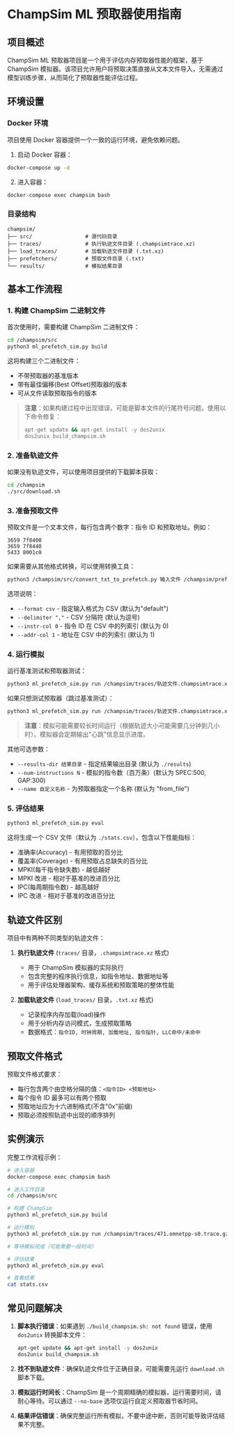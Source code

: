 # ChampSim ML 预取器使用指南

## 项目概述

ChampSim ML 预取器项目是一个用于评估内存预取器性能的框架，基于 ChampSim 模拟器。该项目允许用户将预取决策直接从文本文件导入，无需通过模型训练步骤，从而简化了预取器性能评估过程。

## 环境设置

### Docker 环境

项目使用 Docker 容器提供一个一致的运行环境，避免依赖问题。

1. 启动 Docker 容器：

```bash
docker-compose up -d
```

2. 进入容器：

```bash
docker-compose exec champsim bash
```

### 目录结构

```
champsim/
├── src/                 # 源代码目录
├── traces/              # 执行轨迹文件目录 (.champsimtrace.xz)
├── load_traces/         # 加载轨迹文件目录 (.txt.xz)
├── prefetchers/         # 预取文件目录 (.txt)
└── results/             # 模拟结果目录
```

## 基本工作流程

### 1. 构建 ChampSim 二进制文件

首次使用时，需要构建 ChampSim 二进制文件：

```bash
cd /champsim/src
python3 ml_prefetch_sim.py build
```

这将构建三个二进制文件：
- 不带预取器的基准版本
- 带有最佳偏移(Best Offset)预取器的版本
- 可从文件读取预取指令的版本

> **注意**：如果构建过程中出现错误，可能是脚本文件的行尾符号问题。使用以下命令修复：
> ```bash
> apt-get update && apt-get install -y dos2unix
> dos2unix build_champsim.sh
> ```

### 2. 准备轨迹文件

如果没有轨迹文件，可以使用项目提供的下载脚本获取：

```bash
cd /champsim
./src/download.sh
```

### 3. 准备预取文件

预取文件是一个文本文件，每行包含两个数字：指令 ID 和预取地址。例如：

```
3659 7f8400
3659 7f8440
5433 8001c0
```

如果需要从其他格式转换，可以使用转换工具：

```bash
python3 /champsim/src/convert_txt_to_prefetch.py 输入文件 /champsim/prefetchers/输出文件.txt [选项]
```

选项说明：
- `--format csv` - 指定输入格式为 CSV (默认为"default")
- `--delimiter ","` - CSV 分隔符 (默认为逗号)
- `--instr-col 0` - 指令 ID 在 CSV 中的列索引 (默认为 0)
- `--addr-col 1` - 地址在 CSV 中的列索引 (默认为 1)

### 4. 运行模拟

运行基准测试和预取器测试：

```bash
python3 ml_prefetch_sim.py run /champsim/traces/轨迹文件.champsimtrace.xz --prefetch /champsim/prefetchers/预取文件.txt
```

如果只想测试预取器（跳过基准测试）：

```bash
python3 ml_prefetch_sim.py run /champsim/traces/轨迹文件.champsimtrace.xz --prefetch /champsim/prefetchers/预取文件.txt --no-base
```

> **注意**：模拟可能需要较长时间运行（根据轨迹大小可能需要几分钟到几小时）。模拟器会定期输出"心跳"信息显示进度。

其他可选参数：
- `--results-dir 结果目录` - 指定结果输出目录 (默认为 `./results`)
- `--num-instructions N` - 模拟的指令数（百万条）(默认为 SPEC:500, GAP:300)
- `--name 自定义名称` - 为预取器指定一个名称 (默认为 "from_file")

### 5. 评估结果

```bash
python3 ml_prefetch_sim.py eval
```

这将生成一个 CSV 文件（默认为 `./stats.csv`），包含以下性能指标：
- 准确率(Accuracy) - 有用预取的百分比
- 覆盖率(Coverage) - 有用预取占总缺失的百分比
- MPKI(每千指令缺失数) - 越低越好
- MPKI 改进 - 相对于基准的改进百分比
- IPC(每周期指令数) - 越高越好
- IPC 改进 - 相对于基准的改进百分比

## 轨迹文件区别

项目中有两种不同类型的轨迹文件：

1. **执行轨迹文件** (`traces/` 目录，`.champsimtrace.xz` 格式)
   - 用于 ChampSim 模拟器的实际执行
   - 包含完整的程序执行信息，如指令地址、数据地址等
   - 用于评估处理器架构、缓存系统和预取策略的整体性能

2. **加载轨迹文件** (`load_traces/` 目录，`.txt.xz` 格式)
   - 记录程序内存加载(load)操作
   - 用于分析内存访问模式，生成预取策略
   - 数据格式：`指令ID, 时钟周期, 加载地址, 指令指针, LLC命中/未命中`

## 预取文件格式

预取文件格式要求：
- 每行包含两个由空格分隔的值：`<指令ID> <预取地址>`
- 每个指令 ID 最多可以有两个预取
- 预取地址应为十六进制格式(不含"0x"前缀)
- 预取必须按照轨迹中出现的顺序排列

## 实例演示

完整工作流程示例：

```bash
# 进入容器
docker-compose exec champsim bash

# 进入工作目录
cd /champsim/src

# 构建 ChampSim
python3 ml_prefetch_sim.py build

# 运行模拟
python3 ml_prefetch_sim.py run /champsim/traces/471.omnetpp-s0.trace.gz --prefetch /champsim/prefetchers/prefetch14_CF01S.txt

# 等待模拟完成（可能需要一段时间）

# 评估结果
python3 ml_prefetch_sim.py eval

# 查看结果
cat stats.csv
```

## 常见问题解决

1. **脚本执行错误**：如果遇到 `./build_champsim.sh: not found` 错误，使用 `dos2unix` 转换脚本文件：
   ```bash
   apt-get update && apt-get install -y dos2unix
   dos2unix build_champsim.sh
   ```

2. **找不到轨迹文件**：确保轨迹文件位于正确目录，可能需要先运行 `download.sh` 脚本下载。

3. **模拟运行时间长**：ChampSim 是一个周期精确的模拟器，运行需要时间，请耐心等待。可以通过 `--no-base` 选项仅运行自定义预取器节省时间。

4. **结果评估错误**：确保完整运行所有模拟，不要中途中断，否则可能导致评估结果不完整。